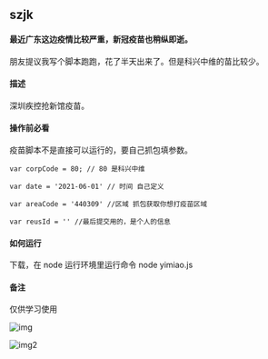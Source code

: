 ## szjk
#### 最近广东这边疫情比较严重，新冠疫苗也稍纵即逝。

朋友提议我写个脚本跑跑，花了半天出来了。但是科兴中维的苗比较少。

#### 描述

深圳疾控抢新馆疫苗。

#### 操作前必看

疫苗脚本不是直接可以运行的，要自己抓包填参数。


```
var corpCode = 80; // 80 是科兴中维

var date = '2021-06-01' // 时间 自己定义

var areaCode = '440309' //区域 抓包获取你想打疫苗区域

var reusId = '' //最后提交用的，是个人的信息
```


#### 如何运行

下载，在 node 运行环境里运行命令 node yimiao.js

#### 备注

仅供学习使用


![img](http://tiebapic.baidu.com/forum/pic/item/f7246b600c3387449d02a7ce460fd9f9d62aa0b9.jpg)

![img2](http://tiebapic.baidu.com/forum/pic/item/d043ad4bd11373f09b16e42db30f4bfbfbed0452.jpg)

